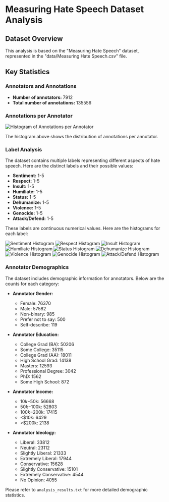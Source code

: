 # Measuring Hate Speech Dataset Analysis

## Dataset Overview

This analysis is based on the "Measuring Hate Speech" dataset, represented in the "data/Measuring Hate Speech.csv" file.

## Key Statistics

### Annotators and Annotations

- **Number of annotators:** 7912
- **Total number of annotations:** 135556

### Annotations per Annotator

![Histogram of Annotations per Annotator](images/annotations_per_annotator.png)

The histogram above shows the distribution of annotations per annotator.

### Label Analysis

The dataset contains multiple labels representing different aspects of hate speech. Here are the distinct labels and their possible values:

- **Sentiment:** 1-5
- **Respect:** 1-5
- **Insult:** 1-5
- **Humiliate:** 1-5
- **Status:** 1-5
- **Dehumanize:** 1-5
- **Violence:** 1-5
- **Genocide:** 1-5
- **Attack/Defend:** 1-5

These labels are continuous numerical values. Here are the histograms for each label:

![Sentiment Histogram](images/sentiment_histogram.png)
![Respect Histogram](images/respect_histogram.png)
![Insult Histogram](images/insult_histogram.png)
![Humiliate Histogram](images/humiliate_histogram.png)
![Status Histogram](images/status_histogram.png)
![Dehumanize Histogram](images/dehumanize_histogram.png)
![Violence Histogram](images/violence_histogram.png)
![Genocide Histogram](images/genocide_histogram.png)
![Attack/Defend Histogram](images/attack_defend_histogram.png)

### Annotator Demographics

The dataset includes demographic information for annotators. Below are the counts for each category:

- **Annotator Gender:**
  - Female: 76370
  - Male: 57582
  - Non-binary: 985
  - Prefer not to say: 500
  - Self-describe: 119

- **Annotator Education:**
  - College Grad (BA): 50206
  - Some College: 35115
  - College Grad (AA): 18011
  - High School Grad: 14138
  - Masters: 12593
  - Professional Degree: 3042
  - PhD: 1562
  - Some High School: 872

- **Annotator Income:**
  - $10k-$50k: 56668
  - $50k-$100k: 52803
  - $100k-$200k: 17415
  - <$10k: 6429
  - \>$200k: 2138

- **Annotator Ideology:**
  - Liberal: 33812
  - Neutral: 23112
  - Slightly Liberal: 21333
  - Extremely Liberal: 17944
  - Conservative: 15628
  - Slightly Conservative: 15101
  - Extremely Conservative: 4544
  - No Opinion: 4055

Please refer to `analysis_results.txt` for more detailed demographic statistics.
